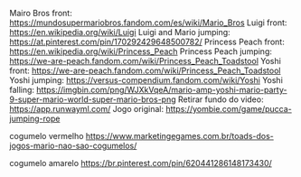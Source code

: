 Mairo Bros front: https://mundosupermariobros.fandom.com/es/wiki/Mario_Bros
Luigi front: https://en.wikipedia.org/wiki/Luigi
Luigi and Mario jumping: https://at.pinterest.com/pin/170292429648500782/
Princess Peach front: https://en.wikipedia.org/wiki/Princess_Peach
Princess Peach jumping: https://we-are-peach.fandom.com/wiki/Princess_Peach_Toadstool
Yoshi front: https://we-are-peach.fandom.com/wiki/Princess_Peach_Toadstool
Yoshi jumping: https://versus-compendium.fandom.com/wiki/Yoshi
Yoshi falling: https://imgbin.com/png/WJXkVqeA/mario-amp-yoshi-mario-party-9-super-mario-world-super-mario-bros-png
Retirar fundo do video: https://app.runwayml.com/
Jogo original: https://yombie.com/game/pucca-jumping-rope

cogumelo vermelho https://www.marketingegames.com.br/toads-dos-jogos-mario-nao-sao-cogumelos/

cogumelo amarelo https://br.pinterest.com/pin/620441286148173430/
